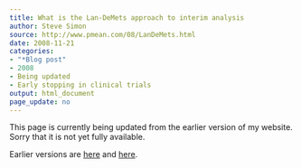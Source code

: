 ```yaml
---
title: What is the Lan-DeMets approach to interim analysis
author: Steve Simon
source: http://www.pmean.com/08/LanDeMets.html
date: 2008-11-21
categories:
- "*Blog post"
- 2008
- Being updated
- Early stopping in clinical trials
output: html_document
page_update: no
---
```


This page is currently being updated from the earlier version of my website. Sorry that it is not yet fully available.

<!---More--->

Earlier versions are [here][sim1] and [here][sim2].

[sim1]: http://www.pmean.com/08/LanDeMets.html
[sim2]: http://new.pmean.com/lan-demets/
